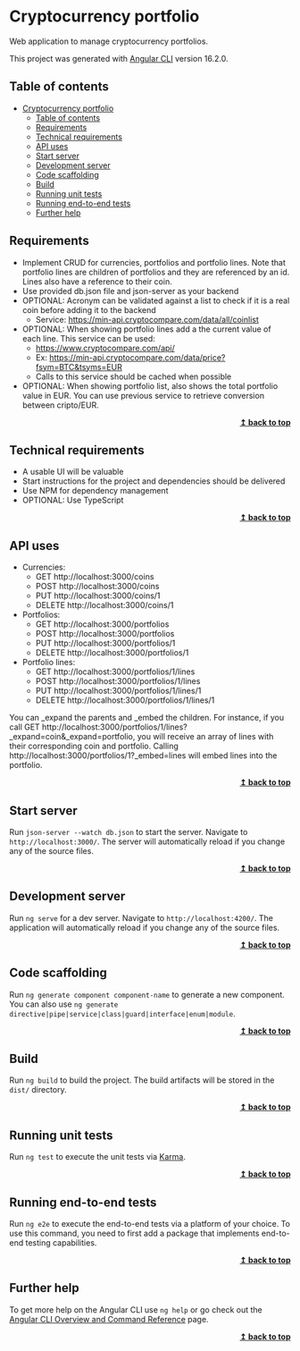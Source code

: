 # Cryptocurrency portfolio

Web application to manage cryptocurrency portfolios.

This project was generated with [Angular CLI](https://github.com/angular/angular-cli) version 16.2.0.

## Table of contents

- [Cryptocurrency portfolio](#cryptocurrency-portfolio)
  - [Table of contents](#table-of-contents)
  - [Requirements](#requirements)
  - [Technical requirements](#technical-requirements)
  - [API uses](#api-uses)
  - [Start server](#start-server)
  - [Development server](#development-server)
  - [Code scaffolding](#code-scaffolding)
  - [Build](#build)
  - [Running unit tests](#running-unit-tests)
  - [Running end-to-end tests](#running-end-to-end-tests)
  - [Further help](#further-help)


## Requirements

- Implement CRUD for currencies, portfolios and portfolio lines. Note that portfolio lines are children of portfolios and they are referenced by an id. Lines also have a reference to their coin.
- Use provided db.json file and json-server as your backend
- OPTIONAL: Acronym can be validated against a list to check if it is a real coin before adding it to the backend
  - Service: https://min-api.cryptocompare.com/data/all/coinlist
- OPTIONAL: When showing portfolio lines add a the current value of each line. This service can be used:
  - https://www.cryptocompare.com/api/
  - Ex: https://min-api.cryptocompare.com/data/price?fsym=BTC&tsyms=EUR
  - Calls to this service should be cached when possible
- OPTIONAL: When showing portfolio list, also shows the total portfolio value in EUR. You can use previous service to retrieve conversion between cripto/EUR.


<div style="display: flex; justify-content: flex-end;">
    <b><a href="#table-of-contents">↥ back to top</a></b>
</div>

## Technical requirements

- A usable UI will be valuable
- Start instructions for the project and dependencies should be delivered
- Use NPM for dependency management
- OPTIONAL: Use TypeScript

<div style="display: flex; justify-content: flex-end;">
    <b><a href="#table-of-contents">↥ back to top</a></b>
</div>

## API uses

- Currencies:
  - GET http://localhost:3000/coins
  - POST http://localhost:3000/coins
  - PUT http://localhost:3000/coins/1
  - DELETE http://localhost:3000/coins/1
- Portfolios:
  - GET http://localhost:3000/portfolios
  - POST http://localhost:3000/portfolios
  - PUT http://localhost:3000/portfolios/1
  - DELETE http://localhost:3000/portfolios/1
- Portfolio lines:
  - GET http://localhost:3000/portfolios/1/lines
  - POST http://localhost:3000/portfolios/1/lines
  - PUT http://localhost:3000/portfolios/1/lines/1
  - DELETE http://localhost:3000/portfolios/1/lines/1

You can _expand the parents and _embed the children. For instance, if you call GET http://localhost:3000/portfolios/1/lines?_expand=coin&_expand=portfolio, you will receive an array of lines with their corresponding coin and portfolio. Calling http://localhost:3000/portfolios/1?_embed=lines will embed lines into the portfolio.

<div style="display: flex; justify-content: flex-end;">
    <b><a href="#table-of-contents">↥ back to top</a></b>
</div>

## Start server

Run `json-server --watch db.json` to start the server. Navigate to `http://localhost:3000/`. The server will automatically reload if you change any of the source files.

<div style="display: flex; justify-content: flex-end;">
    <b><a href="#table-of-contents">↥ back to top</a></b>
</div>

## Development server

Run `ng serve` for a dev server. Navigate to `http://localhost:4200/`. The application will automatically reload if you change any of the source files.

<div style="display: flex; justify-content: flex-end;">
    <b><a href="#table-of-contents">↥ back to top</a></b>
</div>

## Code scaffolding

Run `ng generate component component-name` to generate a new component. You can also use `ng generate directive|pipe|service|class|guard|interface|enum|module`.

<div style="display: flex; justify-content: flex-end;">
    <b><a href="#table-of-contents">↥ back to top</a></b>
</div>

## Build

Run `ng build` to build the project. The build artifacts will be stored in the `dist/` directory.

<div style="display: flex; justify-content: flex-end;">
    <b><a href="#table-of-contents">↥ back to top</a></b>
</div>

## Running unit tests

Run `ng test` to execute the unit tests via [Karma](https://karma-runner.github.io).

<div style="display: flex; justify-content: flex-end;">
    <b><a href="#table-of-contents">↥ back to top</a></b>
</div>

## Running end-to-end tests

Run `ng e2e` to execute the end-to-end tests via a platform of your choice. To use this command, you need to first add a package that implements end-to-end testing capabilities.

<div style="display: flex; justify-content: flex-end;">
    <b><a href="#table-of-contents">↥ back to top</a></b>
</div>

## Further help

To get more help on the Angular CLI use `ng help` or go check out the [Angular CLI Overview and Command Reference](https://angular.io/cli) page.

<div style="display: flex; justify-content: flex-end;">
    <b><a href="#table-of-contents">↥ back to top</a></b>
</div>
